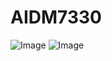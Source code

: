 # AIDM7330
![Image](https://github.com/QIUJINGYANn/AIDM7330/blob/main/hopper.ppm)
![Image](https://github.com/QIUJINGYANn/AIDM7330/blob/main/rm_unsplash.ppm)

